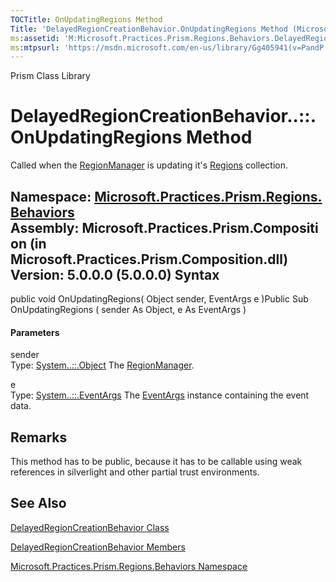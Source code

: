 ```yaml
---
TOCTitle: OnUpdatingRegions Method
Title: 'DelayedRegionCreationBehavior.OnUpdatingRegions Method (Microsoft.Practices.Prism.Regions.Behaviors)'
ms:assetid: 'M:Microsoft.Practices.Prism.Regions.Behaviors.DelayedRegionCreationBehavior.OnUpdatingRegions(System.Object,System.EventArgs)'
ms:mtpsurl: 'https://msdn.microsoft.com/en-us/library/Gg405941(v=PandP.50)'
---
```


Prism Class Library

DelayedRegionCreationBehavior..::.OnUpdatingRegions Method
==========================================================

Called when the [RegionManager](https://msdn.microsoft.com/t:microsoft.practices.prism.regions.regionmanager) is updating it's [Regions](https://msdn.microsoft.com/p:microsoft.practices.prism.regions.regionmanager.regions) collection.

**Namespace:** [Microsoft.Practices.Prism.Regions.Behaviors](https://msdn.microsoft.com/n:microsoft.practices.prism.regions.behaviors)
**Assembly:** Microsoft.Practices.Prism.Composition (in Microsoft.Practices.Prism.Composition.dll) Version: 5.0.0.0 (5.0.0.0)
Syntax
------

<span id="syntaxToggle"></span>public void OnUpdatingRegions( Object sender, EventArgs e )Public Sub OnUpdatingRegions ( sender As Object, e As EventArgs )
#### Parameters

sender  
Type: [System..::.Object](http://msdn2.microsoft.com/en-us/library/e5kfa45b)
The [RegionManager](https://msdn.microsoft.com/t:microsoft.practices.prism.regions.regionmanager).

<!-- -->

e  
Type: [System..::.EventArgs](http://msdn2.microsoft.com/en-us/library/118wxtk3)
The [EventArgs](http://msdn2.microsoft.com/en-us/library/118wxtk3) instance containing the event data.

Remarks
-------

<span id="remarksToggle"></span> This method has to be public, because it has to be callable using weak references in silverlight and other partial trust environments.

See Also
--------

<span id="seeAlsoToggle"></span>
[DelayedRegionCreationBehavior Class](https://msdn.microsoft.com/t:microsoft.practices.prism.regions.behaviors.delayedregioncreationbehavior)

[DelayedRegionCreationBehavior Members](https://msdn.microsoft.com/allmembers.t:microsoft.practices.prism.regions.behaviors.delayedregioncreationbehavior)

[Microsoft.Practices.Prism.Regions.Behaviors Namespace](https://msdn.microsoft.com/n:microsoft.practices.prism.regions.behaviors)
